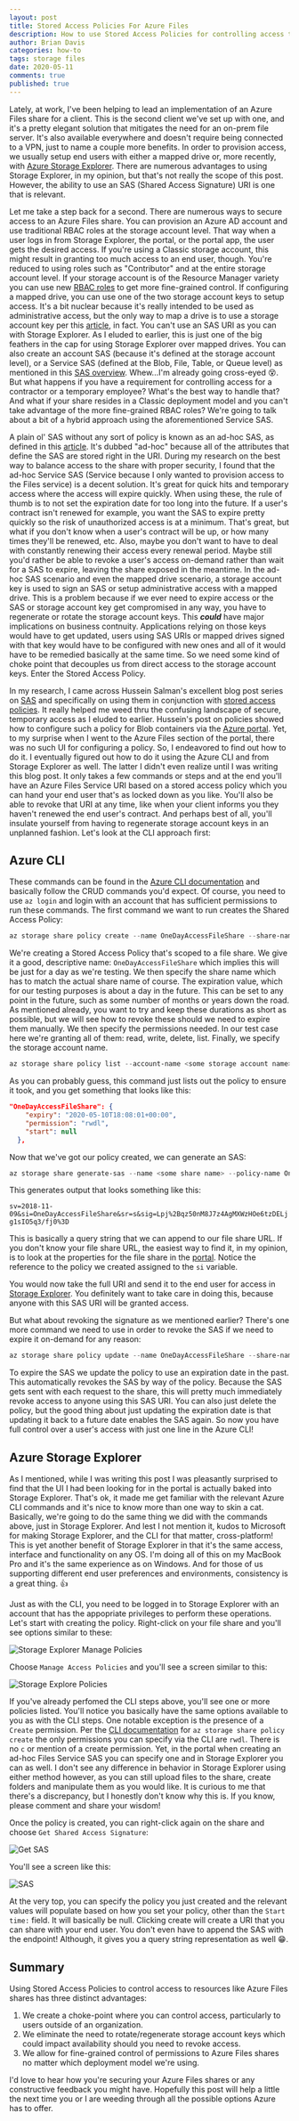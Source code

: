 ```yaml
---
layout: post
title: Stored Access Policies For Azure Files
description: How to use Stored Access Policies for controlling access to Azure Files
author: Brian Davis
categories: how-to 
tags: storage files
date: 2020-05-11
comments: true
published: true
---
```


Lately, at work, I've been helping to lead an implementation of an Azure Files share for a client.  This is the second client we've set up with one, and it's a pretty elegant solution that mitigates the need for an on-prem file server.  It's also available everywhere and doesn't require being connected to a VPN, just to name a couple more benefits.  In order to provision access, we usually setup end users with either a mapped drive or, more recently, with [Azure Storage Explorer](https://azure.microsoft.com/en-us/features/storage-explorer/).  There are numerous advantages to using Storage Explorer, in my opinion, but that's not really the scope of this post.  However, the ability to use an SAS (Shared Access Signature) URI is one that is relevant.

Let me take a step back for a second.  There are numerous ways to secure access to an Azure Files share.  You can provision an Azure AD account and use traditional RBAC roles at the storage account level.  That way when a user logs in from Storage Explorer, the portal, or the portal app, the user gets the desired access.  If you're using a Classic storage account, this might result in granting too much access to an end user, though. You're reduced to using roles such as "Contributor" and at the entire storage account level.  If your storage account is of the Resource Manager variety you can use new [RBAC roles](https://docs.microsoft.com/en-us/azure/storage/files/storage-files-identity-auth-active-directory-enable#2-assign-access-permissions-to-an-identity) to get more fine-grained control.  If configuring a mapped drive, you can use one of the two storage account keys to setup access.  It's a bit nuclear because it's really intended to be used as administrative access, but the only way to map a drive is to use a storage account key per this [article](https://docs.microsoft.com/en-us/azure/storage/files/storage-how-to-use-files-windows#using-an-azure-file-share-with-windows), in fact. You can't use an SAS URI as you can with Storage Explorer. As I eluded to earlier, this is just one of the big feathers in the cap for using Storage Explorer over mapped drives.  You can also create an account SAS (because it's defined at the storage account level), or a Service SAS (defined at the Blob, File, Table, or Queue level) as mentioned in this [SAS overview](https://docs.microsoft.com/en-us/azure/storage/common/storage-sas-overview).  Whew...I'm already going cross-eyed :dizzy_face:.  But what happens if you have a requirement for controlling access for a contractor or a temporary employee?  What's the best way to handle that?  And what if your share resides in a Classic deployment model and you can't take advantage of the more fine-grained RBAC roles?  We're going to talk about a bit of a hybrid approach using the aforementioned Service SAS.

A plain ol' SAS without any sort of policy is known as an ad-hoc SAS, as defined in this [article](https://docs.microsoft.com/en-us/azure/storage/common/storage-sas-overview).  It's dubbed "ad-hoc" because all of the attributes that define the SAS are stored right in the URI.  During my research on the best way to balance access to the share with proper security, I found that the ad-hoc Service SAS (Service because I only wanted to provision access to the Files service) is a decent solution.  It's great for quick hits and temporary access where the access will expire quickly.  When using these, the rule of thumb is to not set the expiration date for too long into the future.  If a user's contract isn't renewed for example, you want the SAS to expire pretty quickly so the risk of unauthorized access is at a minimum.  That's great, but what if you don't know when a user's contract will be up, or how many times they'll be renewed, etc.  Also, maybe you don't want to have to deal with constantly renewing their access every renewal period.  Maybe still you'd rather be able to revoke a user's access on-demand rather than wait for a SAS to expire, leaving the share exposed in the meantime. In the ad-hoc SAS scenario and even the mapped drive scenario, a storage account key is used to sign an SAS or setup administrative access with a mapped drive.  This is a problem because if we ever need to expire access or the SAS or storage account key get compromised in any way, you have to regenerate or rotate the storage account keys.  This ***could*** have major implications on business contnuity.  Applications relying on those keys would have to get updated, users using SAS URIs or mapped drives signed with that key would have to be configured with new ones and all of it would have to be remedied basically at the same time.  So we need some kind of choke point that decouples us from direct access to the storage account keys.  Enter the Stored Access Policy.

In my research, I came across Hussein Salman's excellent blog post series on [SAS](https://husseinsalman.com/securing-access-to-azure-storage-part-1-introduction/) and specifically on using them in conjunction with [stored access policies](https://husseinsalman.com/securing-access-to-azure-storage-part-5-stored-access-policy/).  It really helped me weed thru the confusing landscape of secure, temporary access as I eluded to earlier.  Hussein's post on policies showed how to configure such a policy for Blob containers via the [Azure portal](https://portal.azure.com).  Yet, to my surprise when I went to the Azure Files section of the portal, there was no such UI for configuring a policy.  So, I endeavored to find out how to do it.  I eventually figured out how to do it using the Azure CLI and from Storage Explorer as well.  The latter I didn't even realize until I was writing this blog post.  It only takes a few commands or steps and at the end you'll have an Azure Files Service URI based on a stored access policy which you can hand your end user that's as locked down as you like.  You'll also be able to revoke that URI at any time, like when your client informs you they haven't renewed the end user's contract.  And perhaps best of all, you'll insulate yourself from having to regenerate storage account keys in an unplanned fashion.  Let's look at the CLI approach first:

## Azure CLI

These commands can be found in the [Azure CLI documentation](https://docs.microsoft.com/en-us/cli/azure/storage/share/policy?view=azure-cli-latest) and basically follow the CRUD commands you'd expect.  Of course, you need to use ```az login``` and login with an account that has sufficient permissions to run these commands.  The first command we want to run creates the Shared Access Policy:

```Powershell
az storage share policy create --name OneDayAccessFileShare --share-name <some share name> --expiry 2020-05-10T18:08:01Z --permissions rwdl --account-name <some storage account name>
```
We're creating a Stored Access Policy that's scoped to a file share.  We give it a good, descriptive name:  ```OneDayAccessFileShare``` which implies this will be just for a day as we're testing.  We then specify the share name which has to match the actual share name of course.  The expiration value, which for our testing purposes is about a day in the future.  This can be set to any point in the future, such as some number of months or years down the road.  As mentioned already, you want to try and keep these durations as short as possible, but we will see how to revoke these should we need to expire them manually.  We then specify the permissions needed.  In our test case here we're granting all of them: read, write, delete, list.  Finally, we specify the storage account name.

```Powershell
az storage share policy list --account-name <some storage account name> --share-name <some share name>
```
As you can probably guess, this command just lists out the policy to ensure it took, and you get something that looks like this:

```JSON
"OneDayAccessFileShare": {
    "expiry": "2020-05-10T18:08:01+00:00",
    "permission": "rwdl",
    "start": null
  },
```

Now that we've got our policy created, we can generate an SAS:

```Powershell
az storage share generate-sas --name <some share name> --policy-name OneDayAccessFileShare --account-name <some storage account name>
```

This generates output that looks something like this:

`sv=2018-11-09&si=OneDayAccessFileShare&sr=s&sig=Lpj%2Bqz50nM8J7z4AgMXWzHOe6tzDELjg1sIO5q3/fj0%3D`

This is basically a query string that we can append to our file share URL.  If you don't know your file share URL, the easiest way to find it, in my opinion, is to look at the properties for the file share in the [portal](https://portal.azure.com).  Notice the reference to the policy we created assigned to the ```si``` variable.

You would now take the full URI and send it to the end user for access in [Storage Explorer](https://docs.microsoft.com/en-us/azure/vs-azure-tools-storage-manage-with-storage-explorer?tabs=macos#use-a-shared-access-signature-uri).  You definitely want to take care in doing this, because anyone with this SAS URI will be granted access.

But what about revoking the signature as we mentioned earlier?  There's one more command we need to use in order to revoke the SAS if we need to expire it on-demand for any reason:

```Powershell
az storage share policy update --name OneDayAccessFileShare --share-name <some share name --expiry 2020-05-08T18:08:01Z --permissions rwdl --account-name <some share name>
```

To expire the SAS we update the policy to use an expiration date in the past.  This automatically revokes the SAS by way of the policy.  Because the SAS gets sent with each request to the share, this will pretty much immediately revoke access to anyone using this SAS URI.  You can also just delete the policy, but the good thing about just updating the expiration date is that updating it back to a future date enables the SAS again.  So now you have full control over a user's access with just one line in the Azure CLI!

## Azure Storage Explorer

As I mentioned, while I was writing this post I was pleasantly surprised to find that the UI I had been looking for in the portal is actually baked into Storage Explorer.  That's ok, it made me get familiar with the relevant Azure CLI commands and it's nice to know more than one way to skin a cat.  Basically, we're going to do the same thing we did with the commands above, just in Storage Explorer.  And lest I not mention it, kudos to Microsoft for making Storage Explorer, and the CLI for that matter, cross-platform!  This is yet another benefit of Storage Explorer in that it's the same access, interface and functionality on any OS.  I'm doing all of this on my MacBook Pro and it's the same experience as on Windows. And for those of us supporting different end user preferences and environments, consistency is a great thing. :+1:

Just as with the CLI, you need to be logged in to Storage Explorer with an account that has the appopriate privileges to perform these operations. Let's start with creating the policy.  Right-click on your file share and you'll see options similar to these:

![Storage Explorer Manage Policies](https://azurebrian.com/images/StorageExplorerManagePolicies.png)

Choose ```Manage Access Policies``` and you'll see a screen similar to this:

![Storage Explore Policies](https://azurebrian.com/images/StorageExplorerPolicies.png)

If you've already perfomed the CLI steps above, you'll see one or more policies listed.  You'll notice you basically have the same options available to you as with the CLI steps.  One notable exception is the presence of a ```Create``` permission.  Per the [CLI documentation](https://docs.microsoft.com/en-us/cli/azure/storage/share/policy?view=azure-cli-latest#az-storage-share-policy-create) for ```az storage share policy create``` the only permissions you can specify via the CLI are ```rwdl```.  There is no ```c``` or mention of a create permission.  Yet, in the portal when creating an ad-hoc Files Service SAS you can specify one and in Storage Explorer you can as well.  I don't see any difference in behavior in Storage Explorer using either method however, as you can still upload files to the share, create folders and manipulate them as you would like.  It is curious to me that there's a discrepancy, but I honestly don't know why this is.  If you know, please comment and share your wisdom!  

Once the policy is created, you can right-click again on the share and choose ```Get Shared Access Signature```:

![Get SAS](https://azurebrian.com/images/GetSAS.png)

You'll see a screen like this:

![SAS](..images/SAS.png)

At the very top, you can specify the policy you just created and the relevant values will populate based on how you set your policy, other than the ```Start time:``` field.  It will basically be null.  Clicking create will create a URI that you can share with your end user.  You don't even have to append the SAS with the endpoint!  Although, it gives you a query string representation as well :grin:.


## Summary

Using Stored Access Policies to control access to resources like Azure Files shares has three distinct advantages:

   1. We create a choke-point where you can control access, particularly to users outside of an organization.
   2. We eliminate the need to rotate/regenerate storage account keys which could impact availability should you need to         revoke access.
   3. We allow for fine-grained control of permissions to Azure Files shares no matter which deployment model we're using.
   
I'd love to hear how you're securing your Azure Files shares or any constructive feedback you might have.  Hopefully this post will help a little the next time you or I are weeding through all the possible options Azure has to offer.


